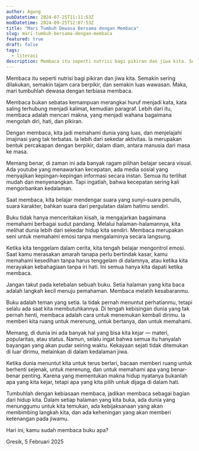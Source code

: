 ```yaml
---
author: Agung
pubDatetime: 2024-07-25T11:11:53Z
modDatetime: 2024-09-25T12:07:53Z
title: "Mari Tumbuh Dewasa Bersama dengan Membaca"
slug: mari-tumbuh-bersama-dengan-membaca
featured: true
draft: false
tags:
  - literasi
description: Membaca itu seperti nutrisi bagi pikiran dan jiwa kita. Semakin sering dilakukan, semakin tajam cara berpikir, dan semakin luas wawasan.
---
```


Membaca itu seperti nutrisi bagi pikiran dan jiwa kita. Semakin sering dilakukan, semakin tajam cara berpikir, dan semakin luas wawasan. Maka, mari tumbuhlah dewasa dengan terbiasa membaca.

Membaca bukan sebatas kemampuan merangkai huruf menjadi kata, kata saling terhubung menjadi kalimat, kemudian paragraf. Lebih dari itu, membaca adalah mencari makna, yang menjadi wahana bagaimana mengolah diri, hati, dan pikiran.

Dengan membaca, kita jadi memahami dunia yang luas, dan menjelajahi imajinasi yang tak terbatas. Ia lebih dari sekedar aktivitas. Ia merupakan bentuk percakapan dengan berpikir, dalam diam, antara manusia dari masa ke masa.

Memang benar, di zaman ini ada banyak ragam pilihan belajar secara visual. Ada youtube yang menawarkan kecepatan, ada media sosial yang menyajikan kepingan-kepingan informasi secara instan. Semua itu terlihat mudah dan menyenangkan. Tapi ingatlah, bahwa kecepatan sering kali mengorbankan kedalaman.

Saat membaca, kita belajar mendengar suara yang sunyi–suara penulis, suara karakter, bahkan suara dari pergulatan dalam hatimu sendiri.

Buku tidak hanya menceritakan kisah, ia mengajarkan bagaimana memahami berbagai sudut pandang. Melalui halaman-halamannya, kita melihat dunia lebih dari sekedar hidup kita sendiri. Membaca merupakan seni untuk memahami emosi tanpa mengalaminya secara langsung.

Ketika kita tenggelam dalam cerita, kita tengah belajar mengontrol emosi. Saat kamu merasakan amarah tanapa perlu bertindak kasar, kamu memahami kesedihan tanpa harus tenggelam di dalamnya, atau ketika kita merayakan kebahagiaan tanpa iri hati. Ini semua hanya kita dapati ketika membaca.

Jangan takut pada ketebalan sebuah buku. Setia halaman yang kita baca adalah langkah kecil menuju pemahaman. Membaca melatih kesabaranmu.

Buku adalah teman yang setia. Ia tidak pernah menuntut perhatianmu, tetapi selalu ada saat kita membutuhkannya. Di tengah kebisingan dunia yang tak pernah henti, membaca adalah cara untuk menemukan kembali dirimu. Ia memberi kita ruang untuk merenung, untuk bertanya, dan untuk memahami.

Memang, di dunia ini ada banyak hal yang bisa kita kejar — materi, popularitas, atau status. Namun, selalu ingat bahwa semua itu hanyalah bayangan yang akan pudar seiring waktu. Kekayaan sejati tidak ditemukan di luar dirimu, melainkan di dalam kedalaman jiwa.

Ketika dunia menuntut kita untuk terus berlari, bacaan memberi ruang untuk berhenti sejenak, untuk merenung, dan untuk memahami apa yang benar-benar penting. Karena yang mementukan makna hidup nyatanya bukanlah apa yang kita kejar, tetapi apa yang kita pilih untuk dijaga di dalam hati.

Tumbuhlah dengan kebiasaan membaca, jadikan membaca sebagai bagian dari hidup kita. Dalam setiap halaman yang kita buka, ada dunia yang menunggumu untuk kita temukan, ada kebijaksanaan yang akan membimbing langkah kita, dan ada keheningan yang akan memberi ketenangan pada jiwamu.

Hari ini, kamu sudah membaca buku apa?

Gresik, 5 Februari 2025